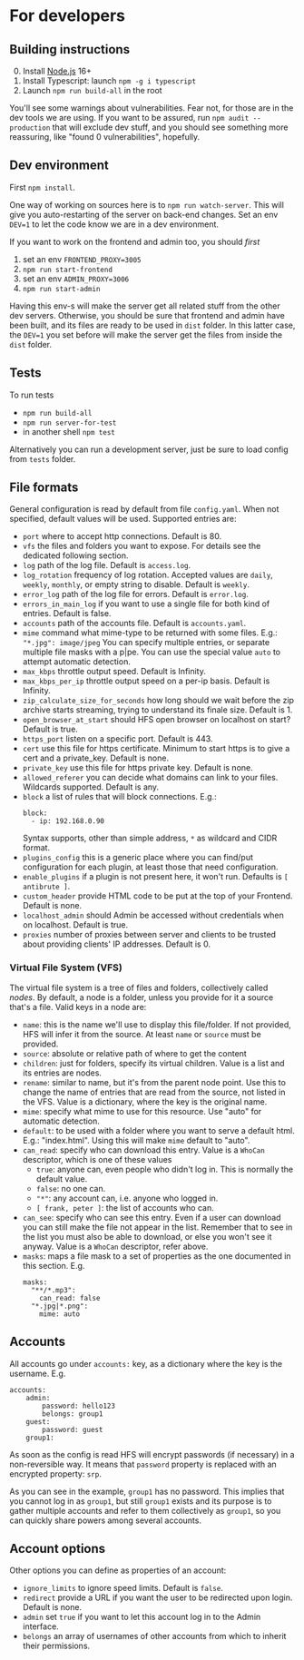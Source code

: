 # For developers

## Building instructions

0. Install [Node.js](https://nodejs.org/) 16+
1. Install Typescript: launch `npm -g i typescript`
3. Launch `npm run build-all` in the root

You'll see some warnings about vulnerabilities. Fear not, for those are in the dev tools we are using.
If you want to be assured, run `npm audit --production` that will exclude dev stuff, and you should see something
more reassuring, like "found 0 vulnerabilities", hopefully.

## Dev environment

First `npm install`.

One way of working on sources here is to `npm run watch-server`.
This will give you auto-restarting of the server on back-end changes.
Set an env `DEV=1` to let the code know we are in a dev environment.

If you want to work on the frontend and admin too, you should *first*
1. set an env `FRONTEND_PROXY=3005`
2. `npm run start-frontend`
1. set an env `ADMIN_PROXY=3006`
2. `npm run start-admin`

Having this env-s will make the server get all related stuff from the other dev servers.
Otherwise, you should be sure that frontend and admin have been built, and its files are ready to be used in `dist` folder.
In this latter case, the `DEV=1` you set before will make the server get the files from inside the `dist` folder.

## Tests

To run tests
- `npm run build-all`
- `npm run server-for-test` 
- in another shell `npm test`

Alternatively you can run a development server, just be sure to load config from `tests` folder.

## File formats

General configuration is read by default from file `config.yaml`.
When not specified, default values will be used.
Supported entries are:
- `port` where to accept http connections. Default is 80.
- `vfs` the files and folders you want to expose. For details see the dedicated following section.
- `log` path of the log file. Default is `access.log`.
- `log_rotation` frequency of log rotation. Accepted values are `daily`, `weekly`, `monthly`, or empty string to disable. Default is `weekly`.
- `error_log` path of the log file for errors. Default is `error.log`.
- `errors_in_main_log` if you want to use a single file for both kind of entries. Default is false.
- `accounts` path of the accounts file. Default is `accounts.yaml`.
- `mime` command what mime-type to be returned with some files.
  E.g.: `"*.jpg": image/jpeg`
  You can specify multiple entries, or separate multiple file masks with a p|pe.
  You can use the special value `auto` to attempt automatic detection.
- `max_kbps` throttle output speed. Default is Infinity.
- `max_kbps_per_ip` throttle output speed on a per-ip basis. Default is Infinity.
- `zip_calculate_size_for_seconds` how long should we wait before the zip archive starts streaming, trying to understand its finale size. Default is 1.
- `open_browser_at_start` should HFS open browser on localhost on start? Default is true.
- `https_port` listen on a specific port. Default is 443.
- `cert` use this file for https certificate. Minimum to start https is to give a cert and a private_key. Default is none.
- `private_key` use this file for https private key. Default is none.
- `allowed_referer` you can decide what domains can link to your files. Wildcards supported. Default is any.
- `block` a list of rules that will block connections. E.g.:
    ```
    block:
      - ip: 192.168.0.90
    ```
  Syntax supports, other than simple address, `*` as wildcard and CIDR format.
- `plugins_config` this is a generic place where you can find/put configuration for each plugin, at least those that need configuration.
- `enable_plugins` if a plugin is not present here, it won't run. Defaults is `[ antibrute ]`.
- `custom_header` provide HTML code to be put at the top of your Frontend. Default is none.
- `localhost_admin` should Admin be accessed without credentials when on localhost. Default is true.
- `proxies` number of proxies between server and clients to be trusted about providing clients' IP addresses. Default is 0.

### Virtual File System (VFS)

The virtual file system is a tree of files and folders, collectively called *nodes*.
By default, a node is a folder, unless you provide for it a source that's a file.
Valid keys in a node are:
- `name`: this is the name we'll use to display this file/folder. If not provided, HFS will infer it from the source. At least `name` or `source` must be provided.
- `source`: absolute or relative path of where to get the content
- `children`: just for folders, specify its virtual children.
  Value is a list and its entries are nodes.
- `rename`: similar to name, but it's  from the parent node point.
  Use this to change the name of  entries that are read from the source, not listed in the VFS.
  Value is a dictionary, where the key is the original name.
- `mime`: specify what mime to use for this resource. Use "auto" for automatic detection.
- `default`: to be used with a folder where you want to serve a default html. E.g.: "index.html". Using this will make `mime` default to "auto".
- `can_read`: specify who can download this entry. Value is a `WhoCan` descriptor, which is one of these values
    - `true`: anyone can, even people who didn't log in. This is normally the default value.
    - `false`: no one can.
    - `"*"`: any account can, i.e. anyone who logged in.
    - `[ frank, peter ]`: the list of accounts who can.
- `can_see`: specify who can see this entry. Even if a user can download you can still make the file not appear in the list.
  Remember that to see in the list you must also be able to download, or else you won't see it anyway. Value is a `WhoCan` descriptor, refer above.
- `masks`: maps a file mask to a set of properties as the one documented in this section. E.g.
  ```
  masks:
    "**/*.mp3":
      can_read: false
    "*.jpg|*.png": 
      mime: auto
  ```  

## Accounts

All accounts go under `accounts:` key, as a dictionary where the key is the username.
E.g.
```
accounts:
    admin:
        password: hello123
        belongs: group1
    guest:
        password: guest
    group1:
```

As soon as the config is read HFS will encrypt passwords (if necessary) in a non-reversible way. It means that `password` property is replaced with an encrypted property: `srp`.

As you can see in the example, `group1` has no password. This implies that you cannot log in as `group1`, but still `group1` exists and its purpose is to
gather multiple accounts and refer to them collectively as `group1`, so you can quickly share powers among several accounts.

## Account options

Other options you can define as properties of an account:

- `ignore_limits` to ignore speed limits. Default is `false`.
- `redirect` provide a URL if you want the user to be redirected upon login. Default is none.
- `admin` set `true` if you want to let this account log in to the Admin interface.
- `belongs` an array of usernames of other accounts from which to inherit their permissions. 
